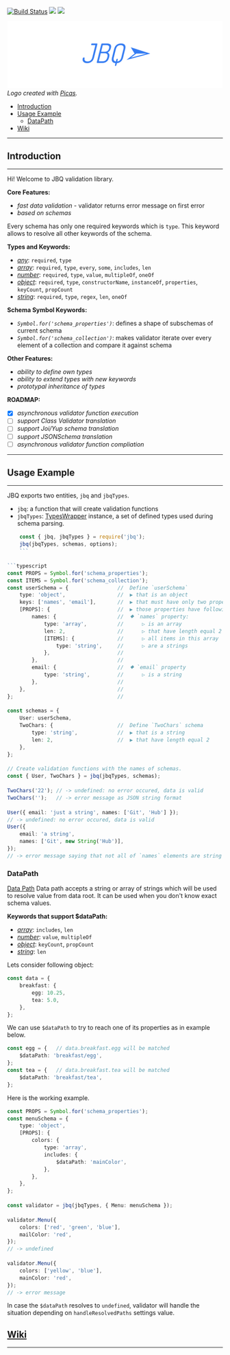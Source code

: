 
[![Build Status](https://travis-ci.org/krnik/jbq.svg?branch=master)](https://travis-ci.org/krnik/jbq)
[![](https://img.shields.io/npm/v/jbq.svg)](https://www.npmjs.com/package/jbq)
![](https://img.shields.io/npm/types/jbq.svg)


![LOGO](https://raw.githubusercontent.com/krnik/jbq/master/md/images/jbq.png)
*Logo created with [Picas](https://github.com/djyde/Picas).*

- [Introduction](#introduction)
- [Usage Example](#usage-example)
  - [DataPath](#datapath)
- [Wiki](#wiki)

***
## Introduction
***
Hi! Welcome to JBQ validation library.

**Core Features:**
- *fast data validation* - validator returns error message on first error
- *based on schemas*

Every schema has only one required keywords which is `type`. This keyword allows to resolve all other keywords of the schema.

**Types and Keywords:**
- *[any](https://github.com/krnik/jbq/wiki/TypeAny)*: `required`, `type`
- *[array](https://github.com/krnik/jbq/wiki/TypeArray)*: `required`, `type`, `every`, `some`, `includes`, `len`
- *[number](https://github.com/krnik/jbq/wiki/TypeNumber)*: `required`, `type`, `value`, `multipleOf`, `oneOf`
- *[object](https://github.com/krnik/jbq/wiki/TypeObject)*: `required`, `type`, `constructorName`, `instanceOf`, `properties`, `keyCount`, `propCount`
- *[string](https://github.com/krnik/jbq/wiki/TypeString)*: `required`, `type`, `regex`, `len`, `oneOf`


**Schema Symbol Keywords:**
- *`Symbol.for('schema_properties')`*: defines a shape of subschemas of current schema
- *`Symbol.for('schema_collection')`*: makes validator iterate over every element of a collection and compare it against schema


**Other Features:**
- *ability to define own types*
- *ability to extend types with new keywords*
- *prototypal inheritance of types*

**ROADMAP:**
- [x] *asynchronous validator function execution*
- [ ] *support Class Validator translation*
- [ ] *support Joi/Yup schema translation*
- [ ] *support JSONSchema translation*
- [ ] *asynchronous validator function compliation*

***
## Usage Example
***
JBQ exports two entities, `jbq` and `jbqTypes`.
- `jbq`: a function that will create validation functions
- `jbqTypes`: [TypesWrapper](https://github.com/krnik/jbq/wiki/typewrapper) instance, a set of defined types used during schema parsing.

```typescript
    const { jbq, jbqTypes } = require('jbq');
    jbq(jbqTypes, schemas, options);
    ```

```typescript
const PROPS = Symbol.for('schema_properties');
const ITEMS = Symbol.for('schema_collection');
const userSchema = {                //  Define `userSchema`
    type: 'object',                 //  ▶ that is an object
    keys: ['names', 'email'],       //  ▶ that must have only two properies 'names' and 'email'
    [PROPS]: {                      //  ▶ those properties have following schemas
        names: {                    //  ⯁ `names` property:
            type: 'array',          //      ▷ is an array
            len: 2,                 //      ▷ that have length equal 2
            [ITEMS]: {              //      ▷ all items in this array
                type: 'string',     //      ▷ are a strings
            },                      //
        },                          //
        email: {                    //  ⯁ `email` property
            type: 'string',         //      ▷ is a string
        },                          //
    },                              //
};                                  //

const schemas = {
    User: userSchema,
    TwoChars: {                     //  Define `TwoChars` schema
        type: 'string',             //  ▶ that is a string
        len: 2,                     //  ▶ that have length equal 2
    },
};

// Create validation functions with the names of schemas.
const { User, TwoChars } = jbq(jbqTypes, schemas);

TwoChars('22'); // -> undefined: no error occured, data is valid
TwoChars('');   // -> error message as JSON string format

User({ email: 'just a string', names: ['Git', 'Hub'] });
// -> undefined: no error occured, data is valid
User({
    email: 'a string',
    names: ['Git', new String('Hub')],
});
// -> error message saying that not all of `names` elements are string primitives
```


### DataPath
[Data Path](https://github.com/krnik/jbq/wiki/datapath)
Data path accepts a string or array of strings which will be used to resolve value from data root.
It can be used when you don't know exact schema values.

**Keywords that support $dataPath:**
- *[array](https://github.com/krnik/jbq/wiki/TypeArray)*: `includes`, `len`
- *[number](https://github.com/krnik/jbq/wiki/TypeNumber)*: `value`, `multipleOf`
- *[object](https://github.com/krnik/jbq/wiki/TypeObject)*: `keyCount`, `propCount`
- *[string](https://github.com/krnik/jbq/wiki/TypeString)*: `len`


Lets consider following object:
```typescript
const data = {
    breakfast: {
        egg: 10.25,
        tea: 5.0,
    },
};
```


We can use `$dataPath` to try to reach one of its properties as in example below.
```typescript
const egg = {   // data.breakfast.egg will be matched
    $dataPath: 'breakfast/egg',
};
const tea = {   // data.breakfast.tea will be matched
    $dataPath: 'breakfast/tea',
};
```


Here is the working example.
```typescript
const PROPS = Symbol.for('schema_properties');
const menuSchema = {
    type: 'object',
    [PROPS]: {
        colors: {
            type: 'array',
            includes: {
                $dataPath: 'mainColor',
            },
        },
    },
};

const validator = jbq(jbqTypes, { Menu: menuSchema });

validator.Menu({
    colors: ['red', 'green', 'blue'],
    mailColor: 'red',
});
// -> undefined

validator.Menu({
    colors: ['yellow', 'blue'],
    mainColor: 'red',
});
// -> error message
```


<!-- TODO: Add links to `handleResolvedPaths` enum -->
In case the `$dataPath` resolves to `undefined`, validator will handle the situation depending on `handleResolvedPaths` settings value.

## [Wiki](https://github.com/krnik/jbq/wiki/)
***
